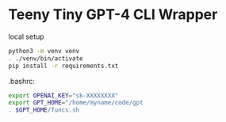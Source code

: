 # Teeny Tiny GPT-4 CLI Wrapper

local setup

```bash
python3 -m venv venv
. ./venv/bin/activate
pip install -r requirements.txt
```

.bashrc:

```bash
export OPENAI_KEY="sk-XXXXXXXX"
export GPT_HOME="/home/myname/code/gpt
. $GPT_HOME/funcs.sh
```
